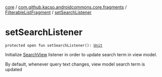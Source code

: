 [core](../../index.md) / [com.github.kacso.androidcommons.core.fragments](../index.md) / [FilterableListFragment](index.md) / [setSearchListener](./set-search-listener.md)

# setSearchListener

`protected open fun setSearchListener(): `[`Unit`](https://kotlinlang.org/api/latest/jvm/stdlib/kotlin/-unit/index.html)

Initialize [SearchView](#) listener in order to update search term in view model.

By default, whenever query text changes, view model search term is updated

